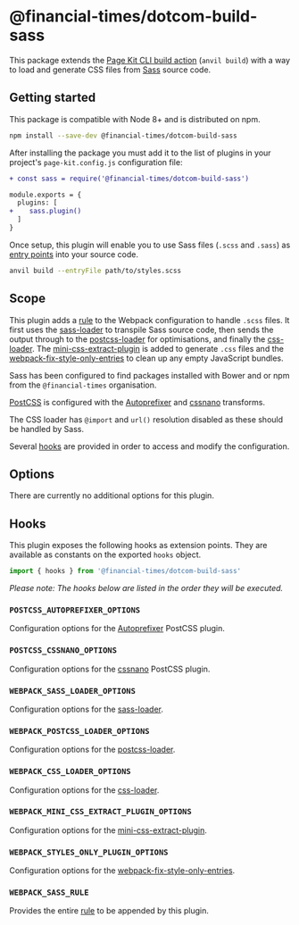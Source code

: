 # @financial-times/dotcom-build-sass

This package extends the [Page Kit CLI build action][cli] (`anvil build`) with a way to load and generate CSS files from [Sass] source code.

[cli]: https://github.com/Financial-Times/anvil/tree/master/packages/dotcom-page-kit-cli#build
[Sass]: https://sass-lang.com/


## Getting started

This package is compatible with Node 8+ and is distributed on npm.

```sh
npm install --save-dev @financial-times/dotcom-build-sass
```

After installing the package you must add it to the list of plugins in your project's `page-kit.config.js` configuration file:

```diff
+ const sass = require('@financial-times/dotcom-build-sass')

module.exports = {
  plugins: [
+    sass.plugin()
  ]
}
```

Once setup, this plugin will enable you to use Sass files (`.scss` and `.sass`) as [entry points] into your source code.

```sh
anvil build --entryFile path/to/styles.scss
```

[entry points]: https://github.com/Financial-Times/anvil/tree/master/packages/anvil#entry-points


## Scope

This plugin adds a [rule] to the Webpack configuration to handle `.scss` files. It first uses the [sass-loader] to transpile Sass source code, then sends the output through to the [postcss-loader] for optimisations, and finally the [css-loader]. The [mini-css-extract-plugin] is added to generate `.css` files and the [webpack-fix-style-only-entries] to clean up any empty JavaScript bundles.

Sass has been configured to find packages installed with Bower and or npm from the `@financial-times` organisation.

[PostCSS] is configured with the [Autoprefixer] and [cssnano] transforms.

The CSS loader has `@import` and `url()` resolution disabled as these should be handled by Sass.

Several [hooks](#hooks) are provided in order to access and modify the configuration.

[rule]: https://webpack.js.org/configuration/module/#rule
[sass-loader]: https://github.com/webpack-contrib/sass-loader
[postcss-loader]: https://github.com/postcss/postcss-loader
[css-loader]: https://github.com/webpack-contrib/css-loader
[mini-css-extract-plugin]: https://github.com/webpack-contrib/mini-css-extract-plugin
[webpack-fix-style-only-entries]: https://github.com/fqborges/webpack-fix-style-only-entries
[PostCSS]: https://postcss.org/
[Autoprefixer]: https://github.com/postcss/autoprefixer
[cssnano]: https://cssnano.co/


## Options

There are currently no additional options for this plugin.


## Hooks

This plugin exposes the following hooks as extension points. They are available as constants on the exported `hooks` object.

```js
import { hooks } from '@financial-times/dotcom-build-sass'
```

_Please note: The hooks below are listed in the order they will be executed._

### `POSTCSS_AUTOPREFIXER_OPTIONS`

Configuration options for the [Autoprefixer] PostCSS plugin.

### `POSTCSS_CSSNANO_OPTIONS`

Configuration options for the [cssnano] PostCSS plugin.

### `WEBPACK_SASS_LOADER_OPTIONS`

Configuration options for the [sass-loader].

### `WEBPACK_POSTCSS_LOADER_OPTIONS`

Configuration options for the [postcss-loader].

### `WEBPACK_CSS_LOADER_OPTIONS`

Configuration options for the [css-loader].

### `WEBPACK_MINI_CSS_EXTRACT_PLUGIN_OPTIONS`

Configuration options for the [mini-css-extract-plugin].

### `WEBPACK_STYLES_ONLY_PLUGIN_OPTIONS`

Configuration options for the [webpack-fix-style-only-entries].

### `WEBPACK_SASS_RULE`

Provides the entire [rule] to be appended by this plugin.
